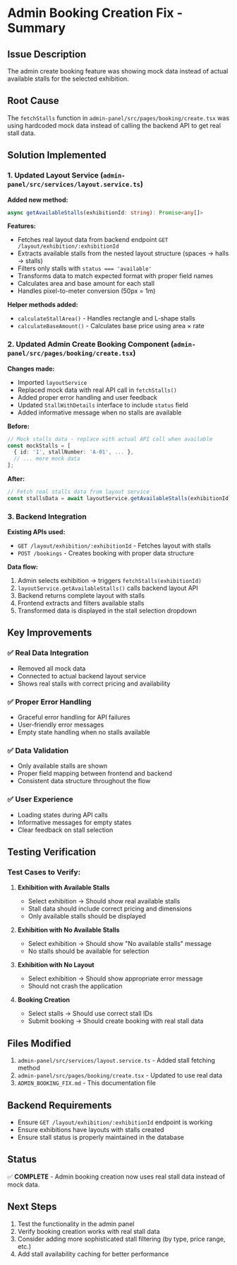 # Admin Booking Creation Fix - Summary

## Issue Description
The admin create booking feature was showing mock data instead of actual available stalls for the selected exhibition.

## Root Cause
The `fetchStalls` function in `admin-panel/src/pages/booking/create.tsx` was using hardcoded mock data instead of calling the backend API to get real stall data.

## Solution Implemented

### 1. Updated Layout Service (`admin-panel/src/services/layout.service.ts`)
**Added new method:**
```typescript
async getAvailableStalls(exhibitionId: string): Promise<any[]>
```

**Features:**
- Fetches real layout data from backend endpoint `GET /layout/exhibition/:exhibitionId`
- Extracts available stalls from the nested layout structure (spaces → halls → stalls)
- Filters only stalls with `status === 'available'`
- Transforms data to match expected format with proper field names
- Calculates area and base amount for each stall
- Handles pixel-to-meter conversion (50px = 1m)

**Helper methods added:**
- `calculateStallArea()` - Handles rectangle and L-shape stalls
- `calculateBaseAmount()` - Calculates base price using area × rate

### 2. Updated Admin Create Booking Component (`admin-panel/src/pages/booking/create.tsx`)
**Changes made:**
- Imported `layoutService`
- Replaced mock data with real API call in `fetchStalls()`
- Added proper error handling and user feedback
- Updated `StallWithDetails` interface to include `status` field
- Added informative message when no stalls are available

**Before:**
```typescript
// Mock stalls data - replace with actual API call when available
const mockStalls = [
  { id: '1', stallNumber: 'A-01', ... },
  // ... more mock data
];
```

**After:**
```typescript
// Fetch real stalls data from layout service
const stallsData = await layoutService.getAvailableStalls(exhibitionId);
```

### 3. Backend Integration
**Existing APIs used:**
- `GET /layout/exhibition/:exhibitionId` - Fetches layout with stalls
- `POST /bookings` - Creates booking with proper data structure

**Data flow:**
1. Admin selects exhibition → triggers `fetchStalls(exhibitionId)`
2. `layoutService.getAvailableStalls()` calls backend layout API
3. Backend returns complete layout with stalls
4. Frontend extracts and filters available stalls
5. Transformed data is displayed in the stall selection dropdown

## Key Improvements

### ✅ **Real Data Integration**
- Removed all mock data
- Connected to actual backend layout service
- Shows real stalls with correct pricing and availability

### ✅ **Proper Error Handling**
- Graceful error handling for API failures
- User-friendly error messages
- Empty state handling when no stalls available

### ✅ **Data Validation**
- Only available stalls are shown
- Proper field mapping between frontend and backend
- Consistent data structure throughout the flow

### ✅ **User Experience**
- Loading states during API calls
- Informative messages for empty states
- Clear feedback on stall selection

## Testing Verification

### Test Cases to Verify:
1. **Exhibition with Available Stalls**
   - Select exhibition → Should show real available stalls
   - Stall data should include correct pricing and dimensions
   - Only available stalls should be displayed

2. **Exhibition with No Available Stalls**
   - Select exhibition → Should show "No available stalls" message
   - No stalls should be available for selection

3. **Exhibition with No Layout**
   - Select exhibition → Should show appropriate error message
   - Should not crash the application

4. **Booking Creation**
   - Select stalls → Should use correct stall IDs
   - Submit booking → Should create booking with real stall data

## Files Modified
1. `admin-panel/src/services/layout.service.ts` - Added stall fetching method
2. `admin-panel/src/pages/booking/create.tsx` - Updated to use real data
3. `ADMIN_BOOKING_FIX.md` - This documentation file

## Backend Requirements
- Ensure `GET /layout/exhibition/:exhibitionId` endpoint is working
- Ensure exhibitions have layouts with stalls created
- Ensure stall status is properly maintained in the database

## Status
✅ **COMPLETE** - Admin booking creation now uses real stall data instead of mock data.

## Next Steps
1. Test the functionality in the admin panel
2. Verify booking creation works with real stall data
3. Consider adding more sophisticated stall filtering (by type, price range, etc.)
4. Add stall availability caching for better performance 